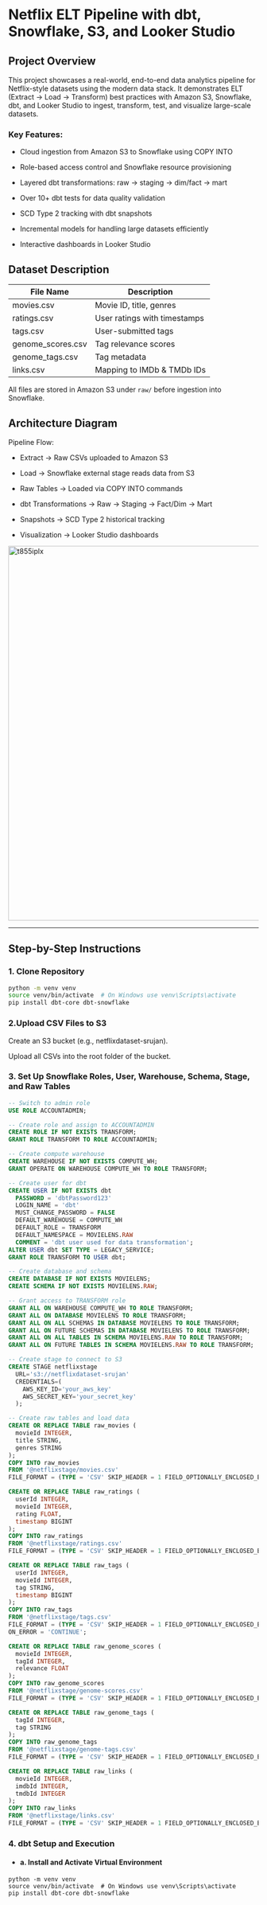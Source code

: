 # Netflix ELT Pipeline with dbt, Snowflake, S3, and Looker Studio
## Project Overview

This project showcases a real-world, end-to-end data analytics pipeline for Netflix-style datasets using the modern data stack.
It demonstrates ELT (Extract → Load → Transform) best practices with Amazon S3, Snowflake, dbt, and Looker Studio to ingest, transform, test, and visualize large-scale datasets.

### Key Features:

- Cloud ingestion from Amazon S3 to Snowflake using COPY INTO

- Role-based access control and Snowflake resource provisioning

- Layered dbt transformations: raw → staging → dim/fact → mart

- Over 10+ dbt tests for data quality validation

- SCD Type 2 tracking with dbt snapshots

- Incremental models for handling large datasets efficiently

- Interactive dashboards in Looker Studio

## Dataset Description

| File Name         | Description                    |
|-------------------|--------------------------------|
| movies.csv        | Movie ID, title, genres        |
| ratings.csv       | User ratings with timestamps   |
| tags.csv          | User-submitted tags            |
| genome_scores.csv | Tag relevance scores           |
| genome_tags.csv   | Tag metadata                  |
| links.csv         | Mapping to IMDb & TMDb IDs     |

All files are stored in Amazon S3 under `raw/` before ingestion into Snowflake.


## Architecture Diagram
Pipeline Flow:

- Extract → Raw CSVs uploaded to Amazon S3

- Load → Snowflake external stage reads data from S3

- Raw Tables → Loaded via COPY INTO commands

- dbt Transformations → Raw → Staging → Fact/Dim → Mart

- Snapshots → SCD Type 2 historical tracking

- Visualization → Looker Studio dashboards

<img width="1876" height="753" alt="t855iplx" src="https://github.com/user-attachments/assets/f04330b5-60b1-40ac-8c54-1f3ae1e26f45" />


---

##  Step-by-Step Instructions

### 1.  Clone Repository

```bash
python -m venv venv
source venv/bin/activate  # On Windows use venv\Scripts\activate
pip install dbt-core dbt-snowflake
```


### 2.Upload CSV Files to S3
Create an S3 bucket (e.g., netflixdataset-srujan).

Upload all CSVs into the root folder of the bucket.

### 3. Set Up Snowflake Roles, User, Warehouse, Schema, Stage, and Raw Tables

```sql
-- Switch to admin role
USE ROLE ACCOUNTADMIN;

-- Create role and assign to ACCOUNTADMIN
CREATE ROLE IF NOT EXISTS TRANSFORM;
GRANT ROLE TRANSFORM TO ROLE ACCOUNTADMIN;

-- Create compute warehouse
CREATE WAREHOUSE IF NOT EXISTS COMPUTE_WH;
GRANT OPERATE ON WAREHOUSE COMPUTE_WH TO ROLE TRANSFORM;

-- Create user for dbt
CREATE USER IF NOT EXISTS dbt
  PASSWORD = 'dbtPassword123'
  LOGIN_NAME = 'dbt'
  MUST_CHANGE_PASSWORD = FALSE
  DEFAULT_WAREHOUSE = COMPUTE_WH
  DEFAULT_ROLE = TRANSFORM
  DEFAULT_NAMESPACE = MOVIELENS.RAW
  COMMENT = 'dbt user used for data transformation';
ALTER USER dbt SET TYPE = LEGACY_SERVICE;
GRANT ROLE TRANSFORM TO USER dbt;

-- Create database and schema
CREATE DATABASE IF NOT EXISTS MOVIELENS;
CREATE SCHEMA IF NOT EXISTS MOVIELENS.RAW;

-- Grant access to TRANSFORM role
GRANT ALL ON WAREHOUSE COMPUTE_WH TO ROLE TRANSFORM;
GRANT ALL ON DATABASE MOVIELENS TO ROLE TRANSFORM;
GRANT ALL ON ALL SCHEMAS IN DATABASE MOVIELENS TO ROLE TRANSFORM;
GRANT ALL ON FUTURE SCHEMAS IN DATABASE MOVIELENS TO ROLE TRANSFORM;
GRANT ALL ON ALL TABLES IN SCHEMA MOVIELENS.RAW TO ROLE TRANSFORM;
GRANT ALL ON FUTURE TABLES IN SCHEMA MOVIELENS.RAW TO ROLE TRANSFORM;

-- Create stage to connect to S3
CREATE STAGE netflixstage
  URL='s3://netflixdataset-srujan'
  CREDENTIALS=(
    AWS_KEY_ID='your_aws_key'
    AWS_SECRET_KEY='your_secret_key'
  );

-- Create raw tables and load data
CREATE OR REPLACE TABLE raw_movies (
  movieId INTEGER,
  title STRING,
  genres STRING
);
COPY INTO raw_movies
FROM '@netflixstage/movies.csv'
FILE_FORMAT = (TYPE = 'CSV' SKIP_HEADER = 1 FIELD_OPTIONALLY_ENCLOSED_BY = '"');

CREATE OR REPLACE TABLE raw_ratings (
  userId INTEGER,
  movieId INTEGER,
  rating FLOAT,
  timestamp BIGINT
);
COPY INTO raw_ratings
FROM '@netflixstage/ratings.csv'
FILE_FORMAT = (TYPE = 'CSV' SKIP_HEADER = 1 FIELD_OPTIONALLY_ENCLOSED_BY = '"');

CREATE OR REPLACE TABLE raw_tags (
  userId INTEGER,
  movieId INTEGER,
  tag STRING,
  timestamp BIGINT
);
COPY INTO raw_tags
FROM '@netflixstage/tags.csv'
FILE_FORMAT = (TYPE = 'CSV' SKIP_HEADER = 1 FIELD_OPTIONALLY_ENCLOSED_BY = '"')
ON_ERROR = 'CONTINUE';

CREATE OR REPLACE TABLE raw_genome_scores (
  movieId INTEGER,
  tagId INTEGER,
  relevance FLOAT
);
COPY INTO raw_genome_scores
FROM '@netflixstage/genome-scores.csv'
FILE_FORMAT = (TYPE = 'CSV' SKIP_HEADER = 1 FIELD_OPTIONALLY_ENCLOSED_BY = '"');

CREATE OR REPLACE TABLE raw_genome_tags (
  tagId INTEGER,
  tag STRING
);
COPY INTO raw_genome_tags
FROM '@netflixstage/genome-tags.csv'
FILE_FORMAT = (TYPE = 'CSV' SKIP_HEADER = 1 FIELD_OPTIONALLY_ENCLOSED_BY = '"');

CREATE OR REPLACE TABLE raw_links (
  movieId INTEGER,
  imdbId INTEGER,
  tmdbId INTEGER
);
COPY INTO raw_links
FROM '@netflixstage/links.csv'
FILE_FORMAT = (TYPE = 'CSV' SKIP_HEADER = 1 FIELD_OPTIONALLY_ENCLOSED_BY = '"');
```

### 4. dbt Setup and Execution

- #### a. Install and Activate Virtual Environment

```
python -m venv venv
source venv/bin/activate  # On Windows use venv\Scripts\activate
pip install dbt-core dbt-snowflake
```


